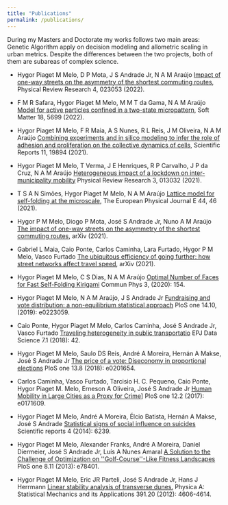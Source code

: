 ```yaml
---
title: "Publications"
permalink: /publications/
---
```


<!--Durante o mestrado e o doutorado meus trabalhos seguiram duas áreas principais: Algoritmo Genético aplicado -->
<!--na modelagem de tomada de decisão e o estudo de relações de escala alométricas em métricas urbanas. Apesar -->
<!--das diferenças entre os dois projetos, ambos são subáreas de sistemas complexos. Podemos ver a ciência -->
<!--complexa como um estudo de sistemas com um grande número de elementos e um arranjo complexo de interações -->
<!--entre esses elementos. Se olharmos para a sociedade humana deste ponto de vista, apesar de toda a complexidade-->
<!-- das interações humanas, o comportamento em larga escala parece ser independente das características sociais-->
<!-- individuais, o que nos permitindo usar as mesmas técnicas aplicadas para o estudo de sistemas compostos por um -->
<!--enorme número de átomos ou moléculas. Portanto, a sociedade humana é um dos melhores exemplos de -->
<!--sistemas complexos e é o foco principal da minha pesquisa atual e futura.-->


During my Masters and Doctorate my works follows two main areas: Genetic Algorithm apply on decision modeling
and allometric scaling in urban metrics. Despite the differences between the two projects, both of them are subareas
of complex science.

<!-- We can see complex science as a study of systems with a huge number of elements and a complex-->
<!--arrangement of interactions between these elements. -->

<!--If we look the human society by this point of view, despite-->
<!--of all complexity of the human interactions the large-scale behavior seems to be independent of individual social-->
<!--characteristics allowing us to use the same techniques applied for the study of systems composed by a huge number-->
<!--of atoms or molecules [1]. Based on this, human society is one of the best examples of a complex systems and is the-->
<!--main focus of my current and future research.-->

* Hygor Piaget M Melo, D P Mota, J S Andrade Jr, N A M Araújo [Impact of one-way streets on the asymmetry of the shortest commuting routes](https://journals.aps.org/prresearch/abstract/10.1103/PhysRevResearch.4.023053), Physical Review Research 4, 023053 (2022).

* F M R Safara, Hygor Piaget M Melo, M M T da Gama, N A M Araújo [Model for active particles confined in a two-state micropattern](https://pubs.rsc.org/en/content/articlelanding/2022/sm/d2sm00616b/unauth), Soft Matter 18, 5699 (2022).

* Hygor Piaget M Melo, F R Maia, A S Nunes, R L Reis, J M Oliveira, N A M Araújo [Combining experiments and in silico modeling to infer the role of adhesion and proliferation on the collective dynamics of cells](https://doi.org/10.1038/s41598-021-99390-x),  Scientific Reports 11, 19894 (2021).


* Hygor Piaget M Melo, T Verma, J E Henriques, R P Carvalho, J P da Cruz, N A M Araújo [Heterogeneous impact of a lockdown on inter-municipality mobility](https://doi.org/10.1103/PhysRevResearch.3.013032) Physical Review Research 3, 013032 (2021).


* T S A N Simões, Hygor Piaget M Melo, N A M Araújo [Lattice model for self-folding at the microscale](https://doi.org/10.1140/epje/s10189-021-00056-3),  The European Physical Journal E 44, 46 (2021).

* Hygor P M Melo, Diogo P Mota, José S Andrade Jr, Nuno A M Araújo [The impact of one-way streets on the asymmetry of the shortest commuting routes](https://arxiv.org/abs/2111.07434), arXiv (2021).

*  Gabriel L Maia, Caio Ponte, Carlos Caminha, Lara Furtado, Hygor P M Melo, Vasco Furtado [ The ubiquitous efficiency of going further: how street networks affect travel speed](https://arxiv.org/abs/2111.07801), arXiv (2021).

* Hygor Piaget M Melo, C S Dias, N A M Araújo [Optimal Number of Faces for Fast Self-Folding Kirigami](https://www.nature.com/articles/s42005-020-00423-0) Commun Phys 3, (2020): 154.


* Hygor Piaget M Melo, N A M Araújo, J S Andrade Jr [Fundraising and vote distribution: a non-equilibrium statistical approach](https://journals.plos.org/plosone/article?id=10.1371/journal.pone.0223059) PloS one 14.10, (2019): e0223059.


* Caio Ponte, Hygor Piaget M Melo, Carlos Caminha, José S Andrade Jr, Vasco Furtado [Traveling heterogeneity in public transportatio](https://link.springer.com/article/10.1140/epjds/s13688-018-0172-6) EPJ Data Science 7.1 (2018): 42. 


* Hygor Piaget M Melo, Saulo DS Reis, André A Moreira, Hernán A Makse, José S Andrade Jr [The price of a vote: Diseconomy in proportional elections](https://journals.plos.org/plosone/article?id=10.1371/journal.pone.0201654) PloS one 13.8 (2018): e0201654.


* Carlos Caminha, Vasco Furtado, Tarcisio H. C. Pequeno, Caio Ponte, Hygor Piaget M. Melo, Erneson A Oliveira, José S Andrade Jr [Human Mobility in Large Cities as a Proxy for Crime](http://journals.plos.org/plosone/article?id=10.1371/journal.pone.0171609)]  PloS one 12.2 (2017): e0171609.


* Hygor Piaget M Melo, André A Moreira, Élcio Batista, Hernán A Makse, José S Andrade [Statistical signs of social influence on suicides](https://www.nature.com/articles/srep06239) Scientific reports 4 (2014): 6239.

* Hygor Piaget M Melo, Alexander Franks, André A Moreira, Daniel Diermeier, José S Andrade Jr, Luís A Nunes Amaral [A Solution to the Challenge of Optimization on ''Golf-Course''-Like Fitness Landscapes](http://journals.plos.org/plosone/article?id=10.1371/journal.pone.0078401) PloS one 8.11 (2013): e78401.


* Hygor Piaget M Melo, Eric JR Parteli, José S Andrade Jr, Hans J Herrmann [Linear stability analysis of transverse dunes.](http://www.sciencedirect.com/science/article/pii/S037843711200413X) Physica A: Statistical Mechanics and its Applications 391.20 (2012): 4606-4614.




